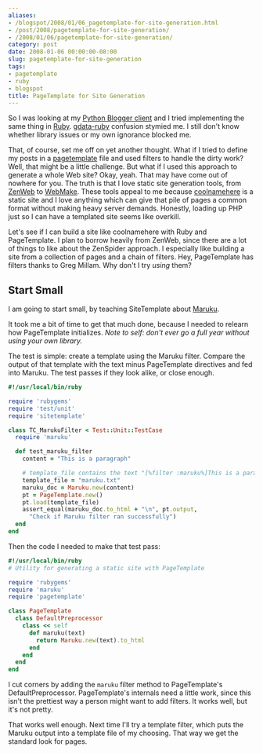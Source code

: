 ```yaml
---
aliases:
- /blogspot/2008/01/06_pagetemplate-for-site-generation.html
- /post/2008/pagetemplate-for-site-generation/
- /2008/01/06/pagetemplate-for-site-generation/
category: post
date: 2008-01-06 00:00:00-08:00
slug: pagetemplate-for-site-generation
tags:
- pagetemplate
- ruby
- blogspot
title: PageTemplate for Site Generation
---
```


So I was looking at my [Python Blogger client](../../2007/12/python-loves-blogger-part-1.md) and I tried implementing the same thing in [Ruby](../../../card/Ruby.md). [gdata-ruby](https://code.google.com/p/gdata-ruby-util/) confusion stymied me. I still don't know whether library issues or my own ignorance blocked me.

<!--more-->

That, of course, set me off on yet another thought. What if I tried to define my posts in a [pagetemplate](../../2002/06/pagetemplate.md) file and used filters to handle the dirty work? Well, that might be a little challenge. But what if I used this approach to generate a whole Web site? Okay, yeah. That may have come out of nowhere for you. The truth is that I love static site generation tools, from [ZenWeb](http://zenspider.com/ZSS/Products/ZenWeb/index.html) to [WebMake](http://webmake.taint.org). These tools appeal to me because [coolnamehere](../../../card/coolnamehere.md) is a static site and I love anything which can give that pile of pages a common format without making heavy server demands. Honestly, loading up PHP just so I can have a templated site seems like overkill.

Let's see if I can build a site like coolnamehere with Ruby and PageTemplate. I plan to borrow heavily from ZenWeb, since there are a lot of things to like about the ZenSpider approach. I especially like   building a site from a collection of pages and a chain of filters. Hey, PageTemplate has filters thanks to Greg Millam. Why don't I try *using* them?

## Start Small

I am going to start small, by teaching SiteTemplate about [Maruku](https://github.com/bhollis/maruku).

It took me a bit of time to get that much done, because I needed to relearn how PageTemplate initializes. *Note to self: don't ever go a full year without using your own library.*

The test is simple: create a template using the Maruku filter. Compare the output of that template with the text minus PageTemplate directives and fed into Maruku. The test passes if they look alike, or close enough.

````ruby
#!/usr/local/bin/ruby

require 'rubygems'
require 'test/unit'
require 'sitetemplate'

class TC_MarukuFilter < Test::Unit::TestCase
  require 'maruku'

  def test_maruku_filter
    content = "This is a paragraph"

    # template_file contains the text "[%filter :maruku%]This is a paragraph[%end%]"
    template_file = "maruku.txt"
    maruku_doc = Maruku.new(content)
    pt = PageTemplate.new()
    pt.load(template_file)
    assert_equal(maruku_doc.to_html + "\n", pt.output,
      "Check if Maruku filter ran successfully")
  end
end
````

Then the code I needed to make that test pass:

````ruby
#!/usr/local/bin/ruby
# Utility for generating a static site with PageTemplate

require 'rubygems'
require 'maruku'
require 'pagetemplate'

class PageTemplate
  class DefaultPreprocessor
    class << self
      def maruku(text)
        return Maruku.new(text).to_html
      end
    end
  end
end
````

I cut corners by adding the `maruku` filter method to PageTemplate's DefaultPreprocessor. PageTemplate's internals need a little work, since this isn't the prettiest way a person might want to add filters. It works well, but it's not pretty.

That works well enough. Next time I'll try a template filter, which puts the Maruku output into a template file of my choosing. That way we get the standard look for pages.
